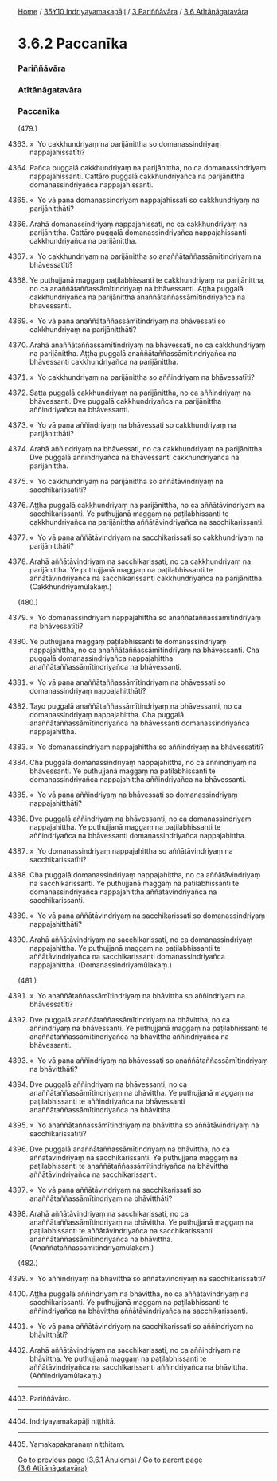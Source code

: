 
[Home](/) / [35Y10 Indriyayamakapāḷi](../../../35Y10.md) / [3 Pariññāvāra](../../3.md) / [3.6 Atītānāgatavāra](../3.6.md)

# 3.6.2 Paccanīka

### Pariññāvāra

### Atītānāgatavāra

### Paccanīka

(479.)

4363. »  Yo cakkhundriyaṃ na parijānittha so domanassindriyaṃ nappajahissatīti?

4364. Pañca puggalā cakkhundriyaṃ na parijānittha, no ca domanassindriyaṃ nappajahissanti. Cattāro puggalā cakkhundriyañca na parijānittha domanassindriyañca nappajahissanti.

4365. «  Yo vā pana domanassindriyaṃ nappajahissati so cakkhundriyaṃ na parijānitthāti?

4366. Arahā domanassindriyaṃ nappajahissati, no ca cakkhundriyaṃ na parijānittha. Cattāro puggalā domanassindriyañca nappajahissanti cakkhundriyañca na parijānittha.

4367. »  Yo cakkhundriyaṃ na parijānittha so anaññātaññassāmītindriyaṃ na bhāvessatīti?

4368. Ye puthujjanā maggaṃ paṭilabhissanti te cakkhundriyaṃ na parijānittha, no ca anaññātaññassāmītindriyaṃ na bhāvessanti. Aṭṭha puggalā cakkhundriyañca na parijānittha anaññātaññassāmītindriyañca na bhāvessanti.

4369. «  Yo vā pana anaññātaññassāmītindriyaṃ na bhāvessati so cakkhundriyaṃ na parijānitthāti?

4370. Arahā anaññātaññassāmītindriyaṃ na bhāvessati, no ca cakkhundriyaṃ na parijānittha. Aṭṭha puggalā anaññātaññassāmītindriyañca na bhāvessanti cakkhundriyañca na parijānittha.

4371. »  Yo cakkhundriyaṃ na parijānittha so aññindriyaṃ na bhāvessatīti?

4372. Satta puggalā cakkhundriyaṃ na parijānittha, no ca aññindriyaṃ na bhāvessanti. Dve puggalā cakkhundriyañca na parijānittha aññindriyañca na bhāvessanti.

4373. «  Yo vā pana aññindriyaṃ na bhāvessati so cakkhundriyaṃ na parijānitthāti?

4374. Arahā aññindriyaṃ na bhāvessati, no ca cakkhundriyaṃ na parijānittha. Dve puggalā aññindriyañca na bhāvessanti cakkhundriyañca na parijānittha.

4375. »  Yo cakkhundriyaṃ na parijānittha so aññātāvindriyaṃ na sacchikarissatīti?

4376. Aṭṭha puggalā cakkhundriyaṃ na parijānittha, no ca aññātāvindriyaṃ na sacchikarissanti. Ye puthujjanā maggaṃ na paṭilabhissanti te cakkhundriyañca na parijānittha aññātāvindriyañca na sacchikarissanti.

4377. «  Yo vā pana aññātāvindriyaṃ na sacchikarissati so cakkhundriyaṃ na parijānitthāti?

4378. Arahā aññātāvindriyaṃ na sacchikarissati, no ca cakkhundriyaṃ na parijānittha. Ye puthujjanā maggaṃ na paṭilabhissanti te aññātāvindriyañca na sacchikarissanti cakkhundriyañca na parijānittha. (Cakkhundriyamūlakaṃ.)

(480.)

4379. »  Yo domanassindriyaṃ nappajahittha so anaññātaññassāmītindriyaṃ na bhāvessatīti?

4380. Ye puthujjanā maggaṃ paṭilabhissanti te domanassindriyaṃ nappajahittha, no ca anaññātaññassāmītindriyaṃ na bhāvessanti. Cha puggalā domanassindriyañca nappajahittha anaññātaññassāmītindriyañca na bhāvessanti.

4381. «  Yo vā pana anaññātaññassāmītindriyaṃ na bhāvessati so domanassindriyaṃ nappajahitthāti?

4382. Tayo puggalā anaññātaññassāmītindriyaṃ na bhāvessanti, no ca domanassindriyaṃ nappajahittha. Cha puggalā anaññātaññassāmītindriyañca na bhāvessanti domanassindriyañca nappajahittha.

4383. »  Yo domanassindriyaṃ nappajahittha so aññindriyaṃ na bhāvessatīti?

4384. Cha puggalā domanassindriyaṃ nappajahittha, no ca aññindriyaṃ na bhāvessanti. Ye puthujjanā maggaṃ na paṭilabhissanti te domanassindriyañca nappajahittha aññindriyañca na bhāvessanti.

4385. «  Yo vā pana aññindriyaṃ na bhāvessati so domanassindriyaṃ nappajahitthāti?

4386. Dve puggalā aññindriyaṃ na bhāvessanti, no ca domanassindriyaṃ nappajahittha. Ye puthujjanā maggaṃ na paṭilabhissanti te aññindriyañca na bhāvessanti domanassindriyañca nappajahittha.

4387. »  Yo domanassindriyaṃ nappajahittha so aññātāvindriyaṃ na sacchikarissatīti?

4388. Cha puggalā domanassindriyaṃ nappajahittha, no ca aññātāvindriyaṃ na sacchikarissanti. Ye puthujjanā maggaṃ na paṭilabhissanti te domanassindriyañca nappajahittha aññātāvindriyañca na sacchikarissanti.

4389. «  Yo vā pana aññātāvindriyaṃ na sacchikarissati so domanassindriyaṃ nappajahitthāti?

4390. Arahā aññātāvindriyaṃ na sacchikarissati, no ca domanassindriyaṃ nappajahittha. Ye puthujjanā maggaṃ na paṭilabhissanti te aññātāvindriyañca na sacchikarissanti domanassindriyañca nappajahittha. (Domanassindriyamūlakaṃ.)

(481.)

4391. »  Yo anaññātaññassāmītindriyaṃ na bhāvittha so aññindriyaṃ na bhāvessatīti?

4392. Dve puggalā anaññātaññassāmītindriyaṃ na bhāvittha, no ca aññindriyaṃ na bhāvessanti. Ye puthujjanā maggaṃ na paṭilabhissanti te anaññātaññassāmītindriyañca na bhāvittha aññindriyañca na bhāvessanti.

4393. «  Yo vā pana aññindriyaṃ na bhāvessati so anaññātaññassāmītindriyaṃ na bhāvitthāti?

4394. Dve puggalā aññindriyaṃ na bhāvessanti, no ca anaññātaññassāmītindriyaṃ na bhāvittha. Ye puthujjanā maggaṃ na paṭilabhissanti te aññindriyañca na bhāvessanti anaññātaññassāmītindriyañca na bhāvittha.

4395. »  Yo anaññātaññassāmītindriyaṃ na bhāvittha so aññātāvindriyaṃ na sacchikarissatīti?

4396. Dve puggalā anaññātaññassāmītindriyaṃ na bhāvittha, no ca aññātāvindriyaṃ na sacchikarissanti. Ye puthujjanā maggaṃ na paṭilabhissanti te anaññātaññassāmītindriyañca na bhāvittha aññātāvindriyañca na sacchikarissanti.

4397. «  Yo vā pana aññātāvindriyaṃ na sacchikarissati so anaññātaññassāmītindriyaṃ na bhāvitthāti?

4398. Arahā aññātāvindriyaṃ na sacchikarissati, no ca anaññātaññassāmītindriyaṃ na bhāvittha. Ye puthujjanā maggaṃ na paṭilabhissanti te aññātāvindriyañca na sacchikarissanti anaññātaññassāmītindriyañca na bhāvittha. (Anaññātaññassāmītindriyamūlakaṃ.)

(482.)

4399. »  Yo aññindriyaṃ na bhāvittha so aññātāvindriyaṃ na sacchikarissatīti?

4400. Aṭṭha puggalā aññindriyaṃ na bhāvittha, no ca aññātāvindriyaṃ na sacchikarissanti. Ye puthujjanā maggaṃ na paṭilabhissanti te aññindriyañca na bhāvittha aññātāvindriyañca na sacchikarissanti.

4401. «  Yo vā pana aññātāvindriyaṃ na sacchikarissati so aññindriyaṃ na bhāvitthāti?

4402. Arahā aññātāvindriyaṃ na sacchikarissati, no ca aññindriyaṃ na bhāvittha. Ye puthujjanā maggaṃ na paṭilabhissanti te aññātāvindriyañca na sacchikarissanti aññindriyañca na bhāvittha. (Aññindriyamūlakaṃ.)

---

4403. Pariññāvāro.



---

4404. Indriyayamakapāḷi niṭṭhitā.



---

4405. Yamakapakaraṇaṃ niṭṭhitaṃ.



[Go to previous page (3.6.1 Anuloma)](3.6.1.md) / [Go to parent page (3.6 Atītānāgatavāra)](../3.6.md)


